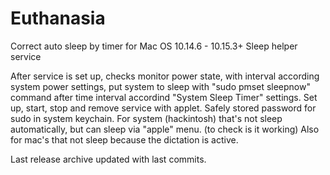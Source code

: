 # Euthanasia
Correct auto sleep by timer for Mac OS 10.14.6 - 10.15.3+
Sleep helper service

After service is set up, checks monitor power state, with interval according system power settings, 
put system to sleep with "sudo pmset sleepnow" command after time interval accordind "System Sleep Timer" settings.
Set up, start, stop and remove service with applet. Safely stored password for sudo in system keychain. 
For system (hackintosh) that's not sleep automatically, but can sleep via "apple" menu. (to check is it working)
Also for mac's that not sleep because the dictation is active.

Last release archive updated with last commits.

